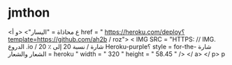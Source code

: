 # jmthon

<ع محاذاة = "اليسار"> <و أ href = " https://heroku.com/deploy؟template=https://github.com/ah2b / roz"> < IMG  SRC = "HTTPS: // IMG. الدروع .io / شارة / نسبة 20 إلى ٪ 20 Heroku-purple؟ style = for-the- شارة الشعار والشعار = heroku " width = " 320 " height = " 58.45 " /> </ a> </ p> p
